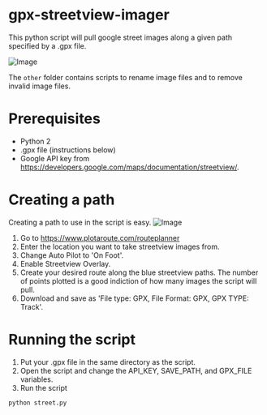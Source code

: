 # gpx-streetview-imager
This python script will pull google street images along a given path specified by a .gpx file.

![Image](https://i.imgur.com/DJVnF7e.png)

The ```other``` folder contains scripts to rename image files and to remove invalid image files.

# Prerequisites
- Python 2
- .gpx file (instructions below)
- Google API key from https://developers.google.com/maps/documentation/streetview/.

# Creating a path
Creating a path to use in the script is easy.
![Image](https://i.imgur.com/J8HoO1n.png)
1) Go to https://www.plotaroute.com/routeplanner
2) Enter the location you want to take streetview images from.
3) Change Auto Pilot to 'On Foot'.
4) Enable Streetview Overlay.
5) Create your desired route along the blue streetview paths. The number of points plotted is a good indiction of how many images the script will pull.
6) Download and save as 'File type: GPX, File Format: GPX, GPX TYPE: Track'. 

# Running the script
1) Put your .gpx file in the same directory as the script.
2) Open the script and change the API_KEY, SAVE_PATH, and GPX_FILE variables.
3) Run the script
```Python
python street.py
```
